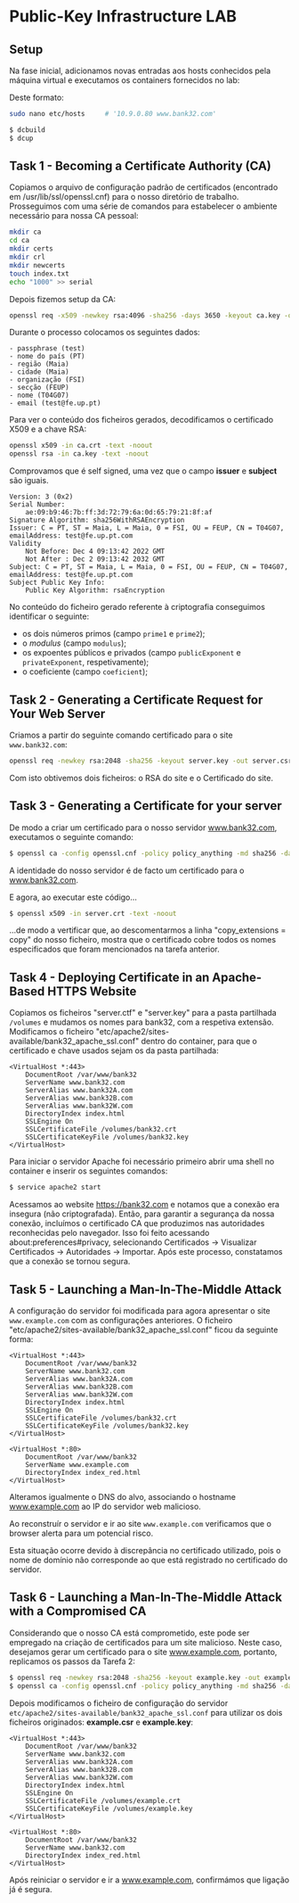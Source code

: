 # Public-Key Infrastructure LAB

## Setup

Na fase inicial, adicionamos novas entradas aos hosts conhecidos pela máquina virtual e executamos os containers fornecidos no lab:

Deste formato:

```bash
sudo nano etc/hosts     # '10.9.0.80 www.bank32.com'

$ dcbuild             
$ dcup                  
```

## Task 1 -  Becoming a Certificate Authority (CA)

Copiamos o arquivo de configuração padrão de certificados (encontrado em /usr/lib/ssl/openssl.cnf) para o nosso diretório de trabalho. Prosseguimos com uma série de comandos para estabelecer o ambiente necessário para nossa CA pessoal:

```bash
mkdir ca
cd ca
mkdir certs
mkdir crl
mkdir newcerts
touch index.txt
echo "1000" >> serial
```

Depois fizemos setup da CA:

```bash
openssl req -x509 -newkey rsa:4096 -sha256 -days 3650 -keyout ca.key -out ca.crt
```

Durante o processo colocamos os seguintes dados:

```note
- passphrase (test)
- nome do país (PT)
- região (Maia)
- cidade (Maia)
- organização (FSI)
- secção (FEUP)
- nome (T04G07)
- email (test@fe.up.pt)
```

Para ver o conteúdo dos ficheiros gerados, decodificamos o certificado X509 e a chave RSA:

```bash
openssl x509 -in ca.crt -text -noout
openssl rsa -in ca.key -text -noout
```

Comprovamos que é self signed, uma vez que o campo <b>issuer</b> e <b>subject</b> são iguais.
```
Version: 3 (0x2)
Serial Number:
    ae:09:b9:46:7b:ff:3d:72:79:6a:0d:65:79:21:8f:af
Signature Algorithm: sha256WithRSAEncryption
Issuer: C = PT, ST = Maia, L = Maia, 0 = FSI, OU = FEUP, CN = T04G07, emailAddress: test@fe.up.pt.com
Validity
    Not Before: Dec 4 09:13:42 2022 GMT
    Not After : Dec 2 09:13:42 2032 GMT
Subject: C = PT, ST = Maia, L = Maia, 0 = FSI, OU = FEUP, CN = T04G07, emailAddress: test@fe.up.pt.com
Subject Public Key Info:
    Public Key Algorithm: rsaEncryption
```

No conteúdo do ficheiro gerado referente à criptografia conseguimos identificar o seguinte:
- os dois números primos (campo `prime1` e `prime2`);
- o *modulus* (campo `modulus`);
- os expoentes públicos e privados (campo `publicExponent` e `privateExponent`, respetivamente);
- o coeficiente (campo `coeficient`);

## Task 2 - Generating a Certificate Request for Your Web Server

Criamos a partir do seguinte comando certificado para o site `www.bank32.com`:

```bash
openssl req -newkey rsa:2048 -sha256 -keyout server.key -out server.csr -subj "/CN=www.bank32.com/O=Bank32 Inc./C=US"  passout pass:test -addext "subjectAltName = DNS:www.bank32.com, DNS:www.bank32A.com, DNS:www.bank32A.com"
```

Com isto obtivemos dois ficheiros: o RSA do site e o Certificado do site.


## Task 3 - Generating a Certificate for your server

De modo a criar um certificado para o nosso servidor www.bank32.com, executamos o seguinte comando:

```bash
$ openssl ca -config openssl.cnf -policy policy_anything -md sha256 -days 3650 -in server.csr -out server.crt -batch -cert ca.crt -keyfile ca.key
```

A identidade do nosso servidor é de facto um certificado para o www.bank32.com.

E agora, ao executar este código...

```bash
$ openssl x509 -in server.crt -text -noout
```

...de modo a vertificar que, ao descomentarmos a linha "copy_extensions = copy" do nosso ficheiro, mostra que o certificado cobre todos os nomes especificados que foram mencionados na tarefa anterior.


## Task 4 - Deploying Certificate in an Apache-Based HTTPS Website

Copiamos os ficheiros "server.ctf" e "server.key" para a pasta partilhada `/volumes` e mudamos os nomes para bank32, com a respetiva extensão. Modificamos o ficheiro "etc/apache2/sites-available/bank32_apache_ssl.conf" dentro do container, para que o certificado e chave usados sejam os da pasta partilhada:

```note
<VirtualHost *:443> 
    DocumentRoot /var/www/bank32
    ServerName www.bank32.com
    ServerAlias www.bank32A.com
    ServerAlias www.bank32B.com
    ServerAlias www.bank32W.com
    DirectoryIndex index.html
    SSLEngine On 
    SSLCertificateFile /volumes/bank32.crt
    SSLCertificateKeyFile /volumes/bank32.key
</VirtualHost>
```

Para iniciar o servidor Apache foi necessário primeiro abrir uma shell no container e inserir os seguintes comandos:

```bash
$ service apache2 start
```

Acessamos ao website https://bank32.com e notamos que a conexão era insegura (não criptografada). Então, para garantir a segurança da nossa conexão, incluímos o certificado CA que produzimos nas autoridades reconhecidas pelo navegador. Isso foi feito acessando about:preferences#privacy, selecionando Certificados -> Visualizar Certificados -> Autoridades -> Importar. Após este processo, constatamos que a conexão se tornou segura.

## Task 5 - Launching a Man-In-The-Middle Attack

A configuração do servidor foi modificada para agora apresentar o site `www.example.com` com as configurações anteriores. O ficheiro "etc/apache2/sites-available/bank32_apache_ssl.conf" ficou da seguinte forma:

```note
<VirtualHost *:443> 
    DocumentRoot /var/www/bank32
    ServerName www.bank32.com
    ServerAlias www.bank32A.com
    ServerAlias www.bank32B.com
    ServerAlias www.bank32W.com
    DirectoryIndex index.html
    SSLEngine On 
    SSLCertificateFile /volumes/bank32.crt
    SSLCertificateKeyFile /volumes/bank32.key
</VirtualHost>

<VirtualHost *:80> 
    DocumentRoot /var/www/bank32
    ServerName www.example.com
    DirectoryIndex index_red.html
</VirtualHost>
```

Alteramos igualmente o DNS do alvo, associando o hostname www.example.com ao IP do servidor web malicioso.

Ao reconstruír o servidor e ir ao site `www.example.com` verificamos que o browser alerta para um potencial risco.

Esta situação ocorre devido à discrepância no certificado utilizado, pois o nome de domínio não corresponde ao que está registrado no certificado do servidor.



## Task 6 - Launching a Man-In-The-Middle Attack with a Compromised CA

Considerando que o nosso CA está comprometido, este pode ser empregado na criação de certificados para um site malicioso. Neste caso, desejamos gerar um certificado para o site www.example.com, portanto, replicamos os passos da Tarefa 2:

```bash
$ openssl req -newkey rsa:2048 -sha256 -keyout example.key -out example.csr -subj "/CN=www.example.com/O=example Inc./C=US" -passout pass:test
$ openssl ca -config openssl.cnf -policy policy_anything -md sha256 -days 3650 -in example.csr -out example.crt -batch -cert ca.crt -keyfile ca.key
```

Depois modificamos o ficheiro de configuração do servidor `etc/apache2/sites-available/bank32_apache_ssl.conf` para utilizar os dois ficheiros originados: **example.csr** e **example.key**:

```note
<VirtualHost *:443> 
    DocumentRoot /var/www/bank32
    ServerName www.bank32.com
    ServerAlias www.bank32A.com
    ServerAlias www.bank32B.com
    ServerAlias www.bank32W.com
    DirectoryIndex index.html
    SSLEngine On 
    SSLCertificateFile /volumes/example.crt
    SSLCertificateKeyFile /volumes/example.key
</VirtualHost>

<VirtualHost *:80> 
    DocumentRoot /var/www/bank32
    ServerName www.bank32.com
    DirectoryIndex index_red.html
</VirtualHost>
```

Após reiniciar o servidor e ir a www.example.com, confirmámos que ligação já é segura.

